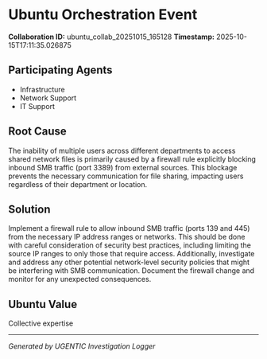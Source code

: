 # Ubuntu Orchestration Event

**Collaboration ID:** ubuntu_collab_20251015_165128
**Timestamp:** 2025-10-15T17:11:35.026875

## Participating Agents

- Infrastructure
- Network Support
- IT Support

## Root Cause

The inability of multiple users across different departments to access shared network files is primarily caused by a firewall rule explicitly blocking inbound SMB traffic (port 3389) from external sources. This blockage prevents the necessary communication for file sharing, impacting users regardless of their department or location.

## Solution

Implement a firewall rule to allow inbound SMB traffic (ports 139 and 445) from the necessary IP address ranges or networks.  This should be done with careful consideration of security best practices, including limiting the source IP ranges to only those that require access.  Additionally, investigate and address any other potential network-level security policies that might be interfering with SMB communication.  Document the firewall change and monitor for any unexpected consequences.

## Ubuntu Value

Collective expertise

---
*Generated by UGENTIC Investigation Logger*
